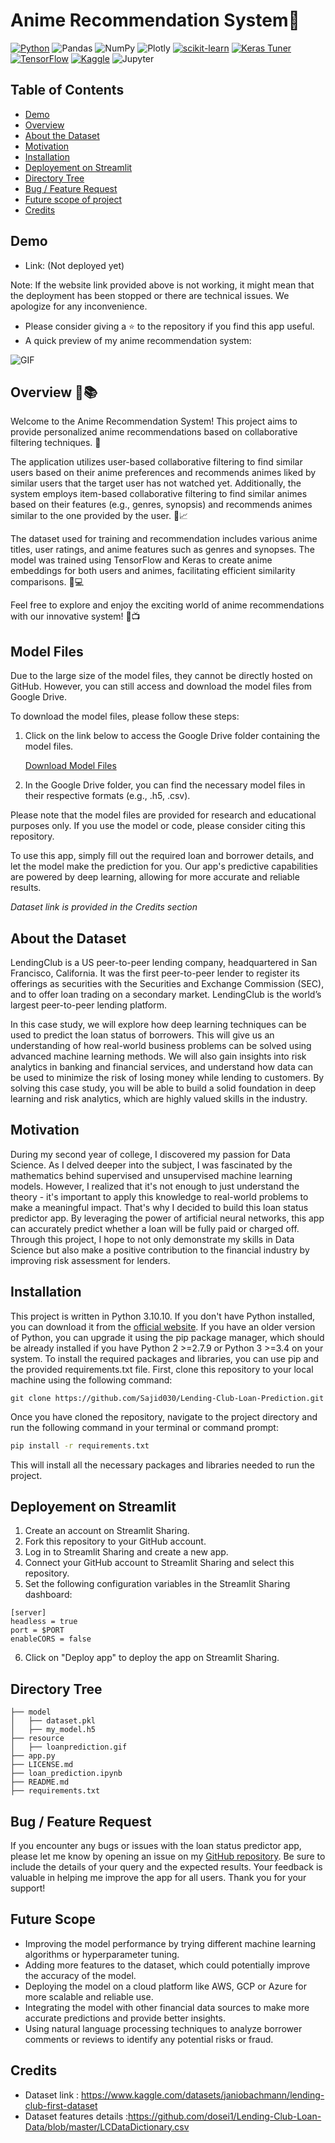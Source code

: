 # Anime Recommendation System🎌
[![Python](https://img.shields.io/badge/-Python-3776AB?logo=python&logoColor=white)](https://www.python.org/)
![Pandas](https://img.shields.io/badge/-Pandas-150458?logo=pandas&logoColor=white)
![NumPy](https://img.shields.io/badge/-NumPy-013243?logo=numpy&logoColor=white)
![Plotly](https://img.shields.io/badge/-Plotly-3F4F75?logo=plotly&logoColor=white)
[![scikit-learn](https://img.shields.io/badge/-scikit--learn-F7931E?logo=scikit-learn&logoColor=white)](https://scikit-learn.org/stable/)
[![Keras Tuner](https://img.shields.io/badge/-Keras%20Tuner-FF6F00?logo=keras&logoColor=white)](https://keras-team.github.io/keras-tuner/)
[![TensorFlow](https://img.shields.io/badge/-TensorFlow-FF6F00?logo=tensorflow&logoColor=white)](https://www.tensorflow.org/)
[![Kaggle](https://img.shields.io/badge/-Kaggle-blue?logo=kaggle)](https://www.kaggle.com/)
![Jupyter](https://img.shields.io/badge/-Jupyter-F37626?logo=jupyter&logoColor=white)

## Table of Contents

 - [Demo](#demo)
 - [Overview](#overview)
 - [About the Dataset](#about-the-dataset)
 - [Motivation](#motivation)
 - [Installation](#installation)
 - [Deployement on Streamlit](#deployement-on-streamlit)
 - [Directory Tree](#directory-tree)
 - [Bug / Feature Request](#bug--feature-request)
 - [Future scope of project](#future-scope)
 - [Credits](#credits)

## Demo
- Link: (Not deployed yet)

Note: If the website link provided above is not working, it might mean that the deployment has been stopped or there are technical issues. We apologize for any inconvenience.
- Please consider giving a ⭐ to the repository if you find this app useful.
- A quick preview of my anime recommendation system:

![GIF](resource/loanprediction.gif)

## Overview 🌟📚
Welcome to the Anime Recommendation System! This project aims to provide personalized anime recommendations based on collaborative filtering techniques. 🎉

The application utilizes user-based collaborative filtering to find similar users based on their anime preferences and recommends animes liked by similar users that the target user has not watched yet. Additionally, the system employs item-based collaborative filtering to find similar animes based on their features (e.g., genres, synopsis) and recommends animes similar to the one provided by the user. 🎴📈

The dataset used for training and recommendation includes various anime titles, user ratings, and anime features such as genres and synopses. The model was trained using TensorFlow and Keras to create anime embeddings for both users and animes, facilitating efficient similarity comparisons. 🧠💻

Feel free to explore and enjoy the exciting world of anime recommendations with our innovative system! 💫📺

## Model Files

Due to the large size of the model files, they cannot be directly hosted on GitHub. However, you can still access and download the model files from Google Drive.

To download the model files, please follow these steps:

1. Click on the link below to access the Google Drive folder containing the model files.

   [Download Model Files](link_to_google_drive)

2. In the Google Drive folder, you can find the necessary model files in their respective formats (e.g., .h5, .csv).

Please note that the model files are provided for research and educational purposes only. If you use the model or code, please consider citing this repository.

To use this app, simply fill out the required loan and borrower details, and let the model make the prediction for you. Our app's predictive capabilities are powered by deep learning, allowing for more accurate and reliable results.

*Dataset link is provided in the Credits section*

## About the Dataset
LendingClub is a US peer-to-peer lending company, headquartered in San Francisco, California. It was the first peer-to-peer lender to register its offerings as securities with the Securities and Exchange Commission (SEC), and to offer loan trading on a secondary market. LendingClub is the world’s largest peer-to-peer lending platform.

In this case study, we will explore how deep learning techniques can be used to predict the loan status of borrowers. This will give us an understanding of how real-world business problems can be solved using advanced machine learning methods. We will also gain insights into risk analytics in banking and financial services, and understand how data can be used to minimize the risk of losing money while lending to customers. By solving this case study, you will be able to build a solid foundation in deep learning and risk analytics, which are highly valued skills in the industry.

## Motivation

During my second year of college, I discovered my passion for Data Science. As I delved deeper into the subject, I was fascinated by the mathematics behind supervised and unsupervised machine learning models. However, I realized that it's not enough to just understand the theory - it's important to apply this knowledge to real-world problems to make a meaningful impact.
That's why I decided to build this loan status predictor app. By leveraging the power of artificial neural networks, this app can accurately predict whether a loan will be fully paid or charged off. Through this project, I hope to not only demonstrate my skills in Data Science but also make a positive contribution to the financial industry by improving risk assessment for lenders.

## Installation

This project is written in Python 3.10.10. If you don't have Python installed, you can download it from the [official website](https://www.python.org/downloads/). If you have an older version of Python, you can upgrade it using the pip package manager, which should be already installed if you have Python 2 >=2.7.9 or Python 3 >=3.4 on your system.
To install the required packages and libraries, you can use pip and the provided requirements.txt file. First, clone this repository to your local machine using the following command:
```
git clone https://github.com/Sajid030/Lending-Club-Loan-Prediction.git
```
Once you have cloned the repository, navigate to the project directory and run the following command in your terminal or command prompt:
```bash
pip install -r requirements.txt
```
This will install all the necessary packages and libraries needed to run the project.

## Deployement on Streamlit
1. Create an account on Streamlit Sharing.
2. Fork this repository to your GitHub account.
3. Log in to Streamlit Sharing and create a new app.
4. Connect your GitHub account to Streamlit Sharing and select this repository.
5. Set the following configuration variables in the Streamlit Sharing dashboard:
```
[server]
headless = true
port = $PORT
enableCORS = false
```
6. Click on "Deploy app" to deploy the app on Streamlit Sharing.

## Directory Tree

```
├── model
│   ├── dataset.pkl
│   ├── my_model.h5
├── resource 
│   ├── loanprediction.gif
├── app.py
├── LICENSE.md
├── loan_prediction.ipynb
├── README.md
├── requirements.txt
```

## Bug / Feature Request

If you encounter any bugs or issues with the loan status predictor app, please let me know by opening an issue on my [GitHub repository](https://github.com/Sajid030/Lending-Club-Loan-Prediction/issues). Be sure to include the details of your query and the expected results. Your feedback is valuable in helping me improve the app for all users. Thank you for your support!

## Future Scope

- Improving the model performance by trying different machine learning algorithms or hyperparameter tuning.
- Adding more features to the dataset, which could potentially improve the accuracy of the model.
- Deploying the model on a cloud platform like AWS, GCP or Azure for more scalable and reliable use.
- Integrating the model with other financial data sources to make more accurate predictions and provide better insights.
- Using natural language processing techniques to analyze borrower comments or reviews to identify any potential risks or fraud.

## Credits
- Dataset link : https://www.kaggle.com/datasets/janiobachmann/lending-club-first-dataset
- Dataset features details :https://github.com/dosei1/Lending-Club-Loan-Data/blob/master/LCDataDictionary.csv
